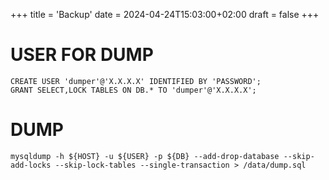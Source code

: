 +++
title = 'Backup'
date = 2024-04-24T15:03:00+02:00
draft = false
+++

# USER FOR DUMP

```mysql
CREATE USER 'dumper'@'X.X.X.X' IDENTIFIED BY 'PASSWORD';
GRANT SELECT,LOCK TABLES ON DB.* TO 'dumper'@'X.X.X.X';
```
# DUMP 
```mysql
mysqldump -h ${HOST} -u ${USER} -p ${DB} --add-drop-database --skip-add-locks --skip-lock-tables --single-transaction > /data/dump.sql
```
